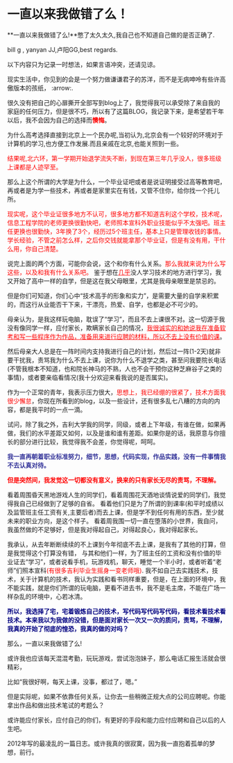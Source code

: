 # 一直以来我做错了么！

**一直以来我做错了么!**憋了太久太久,我自己也不知道自己做的是否正确了.

bill g , yanyan JJ,卢阳GG,best regards.

以下内容只为记录一时想法，如果言语冲突，还请见谅。

现实生活中，你见到的会是一个努力做谦谦君子的苏洋，而不是无病呻呤有些许高傲版本的孩纸， :arrow:.

<!-- more -->

很久没有把自己的心扉撕开全部写到blog上了，我觉得我可以承受除了来自我的家庭的任何压力，但是很不巧，所以有了这篇BLOG，我记录下来，是希望若干年以后，我不会因为自己的选择而<span style="color: #ff0000;">**懊悔**</span>。

为什么高考选择直接到北京上一个民办呢,当初认为,北京会有一个较好的环境对于计算机的学习,也方便工作发展.而且亲戚在北京,也能关照到一些。

<span style="color: #ff0000;">结果呢,北六环，第一学期开始退学流失不断，到现在第三年几乎没人，很多班级上课都是人迹罕至。</span>

那么上这个所谓的大学是为什么，一个毕业证吧或者是说证明接受过高等教育吧，再或者是为学一些技术，再或者是家里实在有钱，又管不住你，给你找一个托儿所。

<span style="color: #ff0000;">现实呢，这个毕业证很多地方不认可，很多地方都不知道吉利这个学校，技术呢，信息工程学院的老师更换很勤快吧，老师照本宣科外职业技能似乎不太强吧。班主任更换也很勤快，3年换了3个，经历过5个班主任，基本上只是管理收钱的事情。学长经验，不管之前怎么样，之后你交钱就能拿那个毕业证，但是有没有用，干什么用，你自己清楚。</span>

说完上面的两个方面，可能你会说，这个和你有什么关系。<span style="color: #ff0000;">那么我就来说为什么写这些，以及和我有什么关系吧。</span>
鉴于想在<span style="text-decoration: underline; color: #ff0000;">几乎</span>没人学习技术的地方进行学习，我又开始了高中一样的自学，但是这在我父母眼里，尤其是我母亲眼里是禁忌的。

但是你们可知道，你们心中“技术高手的形象和实力”，是需要大量的自学来积累的，而这行从业能否干下来，干漂亮，热爱、自学，也都是必不可少的。

母亲认为，是我这样玩电脑，耽误了“学习”，而且不去上课很不对。这一切源于我没有像同学一样，应付家长，欺瞒家长自己的情况，<span style="text-decoration: underline; color: #ff0000;">我很诚实的和她说我在准备软考和写一些程序作为作品，准备用来进行应聘的材料，所以不去上没有价值的课</span>。

然后母亲大人总是在一阵时间内支持我进行自己的计划，然后过一阵(1-2天)就非要干扰我，责骂我为什么不去上课，说你为什么不退学之类，甚至问我要院长电话(不管我根本不知道，也和院长神马的不熟，人也不会干预你这种芝麻谷子之类的事情)，或者要亲临看情况(我十分欢迎来看我说的是否属实)。

作为一个正常的青年，我表示压力很大，<span style="color: #ff0000;">思想上，我已经绷的很紧了，技术方面我很少懈怠</span>，你现在所看到的blog，以及一些设计，还有很多乱七八糟的方向的内容，都是我平时的一点一滴。

试问，除了我之外，吉利大学我的同学，同级，或者上下年级，有谁在做，如果再做，我们的水平差距又如何，以及是谁和谁有差距。如果你是的话，我原意与你擅长的部分进行比较，我觉得我不会差，你觉得呢，呵呵。

<span style="color: #333399;">**我一直再朝着职业标准努力，细节，思想，代码实现，作品实践，没有一件事情我不去认真对待。**</span>

<span style="color: #ff0000;">**但是突然间，我发觉这一切都没有意义，换来的只有家长无尽的责骂，不理解。**</span>

看着周围昏天黑地游戏人生的同学们，看着周围花天酒地谈情说爱的同学们，我觉得我自己已经做到了足够的自省。
看着他们只是为了所谓的到课率(和平时成绩以及监管班主任工资有关,主要后者)而去上课，但是学不到任何有用的东西，至少就未来的职业方向，是这个样子。
看着周我围一切一直在堕落的小世界，我自问，我虽然做的不足够好，但是我对得起自己，对得起良心，我对得起家长。

我承认，从去年断断续续的不上课到今年彻底不去上课，是我有了其他的打算，但是我觉得这个打算没有错，
与其和他们一样，为了班主任的工资和没有价值的毕业证去“学习”，或者说看手机，玩游戏机，聊天，睡觉一个半小时，或者听着“老师”们照本宣科<span style="color: #ff0000;">(有很多吉利毕业生摇身一变老师哦)</span>.
我不如自己去实践技术，技术，关于计算机的技术，我认为实践和看书同样重要，但是，在上面的环境中，我不能实践，就是你们所谓的玩电脑，更看不进去书，我不是毛主席，不能在广场一样杂乱的环境中，心若冰清。

<span style="color: #000080;">**所以，我选择了宅，宅着锻炼自己的技术，写代码写代码写代码，看技术看技术看技术。本来我以为我做的没错，但是面对家长一次又一次的质问，责骂，不理解，我真的开始了彻底的惶恐，我真的做的对吗？**</span>

那么，一直以来我做错了么!

或许我也应该每天混混考勤，玩玩游戏，尝试泡泡妹子，那么电话汇报生活就会很精彩，

比如“我很好啊，每天上课，没事，都过了，嗯。”

但是实际呢，如果不依靠任何关系，让你去一些稍微正规大点的公司应聘呢。你能拿出作品和做出技术笔试的考题么？

或许能应付家长，应付自己的你们，有更好的手段和能力应付应聘和自己以后的人生吧。


2012年写的最凌乱的一篇日志。或许我真的很寂寞，因为我一直抱着孤单的梦想，前行。

